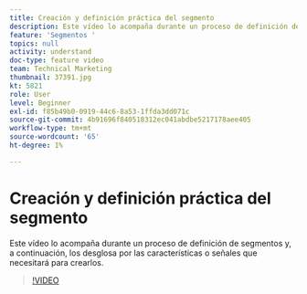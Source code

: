 ```yaml
---
title: Creación y definición práctica del segmento
description: Este vídeo lo acompaña durante un proceso de definición de segmentos y, a continuación, los desglosa por las características o señales que necesitará para crearlos.
feature: 'Segmentos '
topics: null
activity: understand
doc-type: feature video
team: Technical Marketing
thumbnail: 37391.jpg
kt: 5821
role: User
level: Beginner
exl-id: f85b49b0-0919-44c6-8a53-1ffda3dd071c
source-git-commit: 4b91696f840518312ec041abdbe5217178aee405
workflow-type: tm+mt
source-wordcount: '65'
ht-degree: 1%

---
```


# Creación y definición práctica del segmento

Este vídeo lo acompaña durante un proceso de definición de segmentos y, a continuación, los desglosa por las características o señales que necesitará para crearlos.

>[!VIDEO](https://video.tv.adobe.com/v/37391/?quality=12&learn=on)
